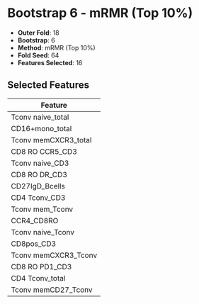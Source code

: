 # Bootstrap 6 - mRMR (Top 10%)

- **Outer Fold**: 18
- **Bootstrap**: 6
- **Method**: mRMR (Top 10%)
- **Fold Seed**: 64
- **Features Selected**: 16

## Selected Features

| Feature |
|---------|
| Tconv naive_total |
| CD16+mono_total |
| Tconv memCXCR3_total |
| CD8 RO CCR5_CD3 |
| Tconv naive_CD3 |
| CD8 RO DR_CD3 |
| CD27IgD_Bcells |
| CD4 Tconv_CD3 |
| Tconv mem_Tconv |
| CCR4_CD8RO |
| Tconv naive_Tconv |
| CD8pos_CD3 |
| Tconv memCXCR3_Tconv |
| CD8 RO PD1_CD3 |
| CD4 Tconv_total |
| Tconv memCD27_Tconv |
